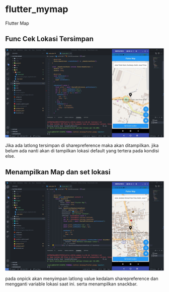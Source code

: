 # flutter_mymap

Flutter Map

## Func Cek Lokasi Tersimpan

![](images/1.JPG)

Jika ada latlong tersimpan di sharepreference maka akan ditampilkan. jika belum ada nanti akan di tampilkan lokasi default yang tertera pada kondisi else.

## Menampilkan Map dan set lokasi

![](images/2.JPG)

pada onpick akan menyimpan latlong value kedalam sharepreference dan mengganti variable lokasi saat ini. serta menampilkan snackbar.